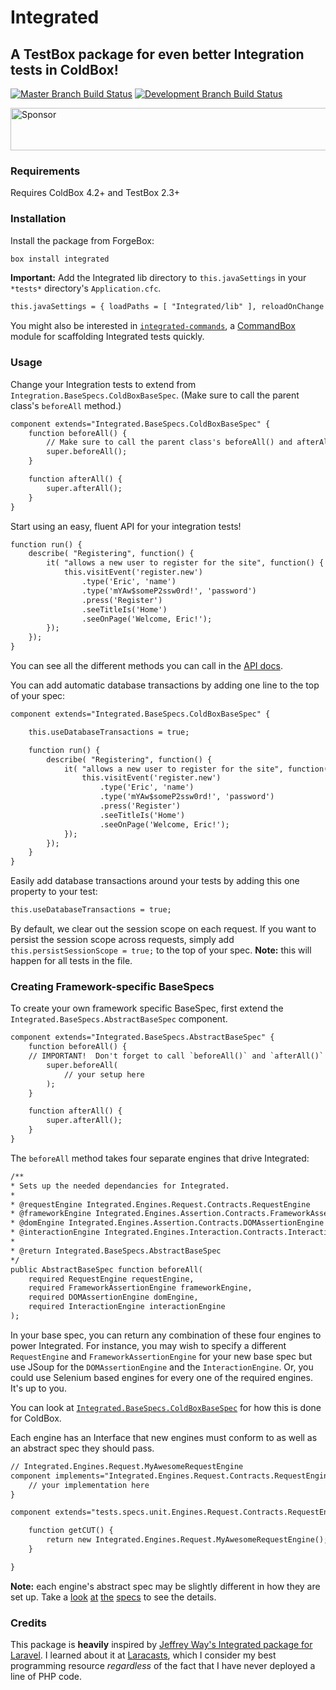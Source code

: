 # Integrated

## A TestBox package for even better Integration tests in ColdBox!

[![Master Branch Build Status](https://img.shields.io/travis/elpete/integrated/master.svg?style=flat-square&label=master)](https://travis-ci.org/elpete/integrated)
[![Development Branch Build Status](https://img.shields.io/travis/elpete/integrated/development.svg?style=flat-square&label=development)](https://travis-ci.org/elpete/integrated)

<a target='_blank' rel='nofollow' href='https://app.codesponsor.io/link/TQMfPZtDP7SHs7UgJVGg61uH/elpete/integrated'>
  <img alt='Sponsor' width='888' height='68' src='https://app.codesponsor.io/embed/TQMfPZtDP7SHs7UgJVGg61uH/elpete/integrated.svg' />
</a>

### Requirements

Requires ColdBox 4.2+ and TestBox 2.3+

### Installation
Install the package from ForgeBox:

```bash
box install integrated
```

**Important:**
Add the Integrated lib directory to `this.javaSettings` in your `*tests*` directory's `Application.cfc`.

```cfc
this.javaSettings = { loadPaths = [ "Integrated/lib" ], reloadOnChange = false };
```

You might also be interested in [`integrated-commands`](https://github.com/elpete/integrated-commands), a [CommandBox](https://www.ortussolutions.com/products/commandbox) module for scaffolding Integrated tests quickly.

### Usage

Change your Integration tests to extend from `Integration.BaseSpecs.ColdBoxBaseSpec`. (Make sure to call the parent class's `beforeAll` method.)

```cfc
component extends="Integrated.BaseSpecs.ColdBoxBaseSpec" {
    function beforeAll() {
        // Make sure to call the parent class's beforeAll() and afterAll() methods.
        super.beforeAll();
    }

    function afterAll() {
        super.afterAll();
    }
}
```

Start using an easy, fluent API for your integration tests!

```cfc
function run() {
    describe( "Registering", function() {
        it( "allows a new user to register for the site", function() {
            this.visitEvent('register.new')
                .type('Eric', 'name')
                .type('mYAw$someP2ssw0rd!', 'password')
                .press('Register')
                .seeTitleIs('Home')
                .seeOnPage('Welcome, Eric!');
        });
    });
}
```

You can see all the different methods you can call in the [API docs](http://elpete.github.io/integrated/).

You can add automatic database transactions by adding one line to the top of your spec:

```cfc
component extends="Integrated.BaseSpecs.ColdBoxBaseSpec" {

    this.useDatabaseTransactions = true;

    function run() {
        describe( "Registering", function() {
            it( "allows a new user to register for the site", function() {
                this.visitEvent('register.new')
                    .type('Eric', 'name')
                    .type('mYAw$someP2ssw0rd!', 'password')
                    .press('Register')
                    .seeTitleIs('Home')
                    .seeOnPage('Welcome, Eric!');
            });
        });
    }
}
```

Easily add database transactions around your tests by adding this one property to your test:

```cfc
this.useDatabaseTransactions = true;
```

By default, we clear out the session scope on each request.  If you want to persist the session scope across requests, simply add `this.persistSessionScope = true;` to the top of your spec.  **Note:** this will happen for all tests in the file.

### Creating Framework-specific BaseSpecs

To create your own framework specific BaseSpec, first extend the `Integrated.BaseSpecs.AbstractBaseSpec` component.

```cfc
component extends="Integrated.BaseSpecs.AbstractBaseSpec" {
    function beforeAll() {
    // IMPORTANT!  Don't forget to call `beforeAll()` and `afterAll()`!
        super.beforeAll(
            // your setup here
        );
    }

    function afterAll() {
        super.afterAll();
    }
}
```

The `beforeAll` method takes four separate engines that drive Integrated:

```cfc
/**
* Sets up the needed dependancies for Integrated.
*
* @requestEngine Integrated.Engines.Request.Contracts.RequestEngine
* @frameworkEngine Integrated.Engines.Assertion.Contracts.FrameworkAssertionEngine
* @domEngine Integrated.Engines.Assertion.Contracts.DOMAssertionEngine
* @interactionEngine Integrated.Engines.Interaction.Contracts.InteractionEngine
*
* @return Integrated.BaseSpecs.AbstractBaseSpec
*/
public AbstractBaseSpec function beforeAll(
    required RequestEngine requestEngine,
    required FrameworkAssertionEngine frameworkEngine,
    required DOMAssertionEngine domEngine,
    required InteractionEngine interactionEngine
);
```

In your base spec, you can return any combination of these four engines to power Integrated.  For instance, you may wish to specify a different `RequestEngine` and `FrameworkAssertionEngine` for your new base spec but  use JSoup for the `DOMAssertionEngine` and the `InteractionEngine`.  Or, you could use Selenium based engines for every one of the required engines.  It's up to you.

You can look at [`Integrated.BaseSpecs.ColdBoxBaseSpec`](https://github.com/elpete/integrated/blob/master/BaseSpecs/ColdBoxBaseSpec.cfc) for how this is done for ColdBox.

Each engine has an Interface that new engines must conform to as well as an abstract spec they should pass.

```cfc
// Integrated.Engines.Request.MyAwesomeRequestEngine
component implements="Integrated.Engines.Request.Contracts.RequestEngine" {
    // your implementation here
}
```

```cfc
component extends="tests.specs.unit.Engines.Request.Contracts.RequestEngineTest" {

    function getCUT() {
        return new Integrated.Engines.Request.MyAwesomeRequestEngine();
    }

}
```

**Note:** each engine's abstract spec may be slightly different in how they are set up.  Take a [look][DOMAssertionEngineTest] [at][FrameworkAssertionEngineTest] [the][InteractionEngineTest] [specs][RequestEngineTest] to see the details.

### Credits

This package is **heavily** inspired by [Jeffrey Way's Integrated package for Laravel](https://github.com/laracasts/Integrated).
I learned about it at [Laracasts](https://laracasts.com/), which I consider my best programming resource *regardless* of the fact that I have never deployed a line of PHP code.

[DOMAssertionEngineTest]: https://github.com/elpete/integrated/blob/master/tests/specs/unit/Engines/Assertion/Contracts/DOMAssertionEngineTest.cfc
[FrameworkAssertionEngineTest]: https://github.com/elpete/integrated/blob/master/tests/specs/unit/Engines/Assertion/Contracts/FrameworkAssertionEngineTest.cfc
[InteractionEngineTest]: https://github.com/elpete/integrated/blob/master/tests/specs/unit/Engines/Interaction/Contracts/InteractionEngineTest.cfc
[RequestEngineTest]: https://github.com/elpete/integrated/blob/master/tests/specs/unit/Engines/Request/Contracts/RequestEngineTest.cfc
